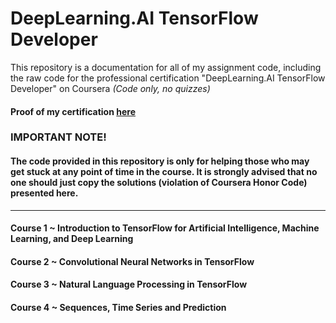 # DeepLearning.AI TensorFlow Developer

This repository is a documentation for all of my assignment code, including the raw code for the professional certification "DeepLearning.AI TensorFlow Developer" on Coursera
*(Code only, no quizzes)*

#### Proof of my certification [here](https://coursera.org/share/40e47757ff88f9b7c54866de5274f591)

### IMPORTANT NOTE!
#### The code provided in this repository is only for helping those who may get stuck at any point of time in the course. It is strongly advised that no one should just copy the solutions (violation of Coursera Honor Code) presented here.
------

#### Course 1 ~ Introduction to TensorFlow for Artificial Intelligence, Machine Learning, and Deep Learning

#### Course 2 ~ Convolutional Neural Networks in TensorFlow

#### Course 3 ~ Natural Language Processing in TensorFlow

#### Course 4 ~ Sequences, Time Series and Prediction
